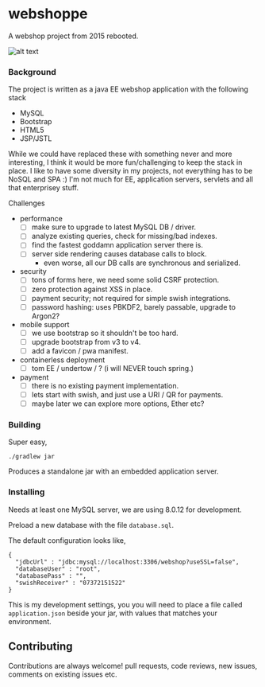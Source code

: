 # webshoppe

A webshop project from 2015 rebooted.

![alt text](https://raw.githubusercontent.com/codingchili/webshoppe/master/scrapbook/2-styling-fixes.PNG "Current snapshot version")

### Background

The project is written as a java EE webshop application with the following stack
* MySQL
* Bootstrap
* HTML5
* JSP/JSTL

While we could have replaced these with something never and more interesting, I think
it would be more fun/challenging to keep the stack in place. I like to have some diversity
in my projects, not everything has to be NoSQL and SPA :) I'm not much for EE, application
servers, servlets and all that enterprisey stuff. 



Challenges
- performance
  - [ ] make sure to upgrade to latest MySQL DB / driver.
  - [ ] analyze existing queries, check for missing/bad indexes.
  - [ ] find the fastest goddamn application server there is.
  - [ ] server side rendering causes database calls to block.
    - even worse, all our DB calls are synchronous and serialized.
- security 
  - [ ] tons of forms here, we need some solid CSRF protection.
  - [ ] zero protection against XSS in place.
  - [ ] payment security; not required for simple swish integrations.
  - [ ] password hashing: uses PBKDF2, barely passable, upgrade to Argon2?
- mobile support
  - [ ] we use bootstrap so it shouldn't be too hard.
  - [ ] upgrade bootstrap from v3 to v4.
  - [ ] add a favicon / pwa manifest.
- containerless deployment
  - [ ] tom EE / undertow / ? (i will NEVER touch spring.)
- payment
  - [ ] there is no existing payment implementation.
  - [ ] lets start with swish, and just use a URI / QR for payments.
  - [ ] maybe later we can explore more options, Ether etc?

### Building
Super easy, 

```
./gradlew jar
```

Produces a standalone jar with an embedded application server.

### Installing

Needs at least one MySQL server, we are using 8.0.12 for development.

Preload a new database with the file `database.sql`.

The default configuration looks like,
```
{
  "jdbcUrl" : "jdbc:mysql://localhost:3306/webshop?useSSL=false",
  "databaseUser" : "root",
  "databasePass" : "",
  "swishReceiver" : "07372151522"
}
``` 
This is my development settings, you you will need to place a file called `application.json` beside your
jar, with values that matches your environment.

## Contributing
Contributions are always welcome! pull requests, code reviews, new issues, comments on existing issues etc.